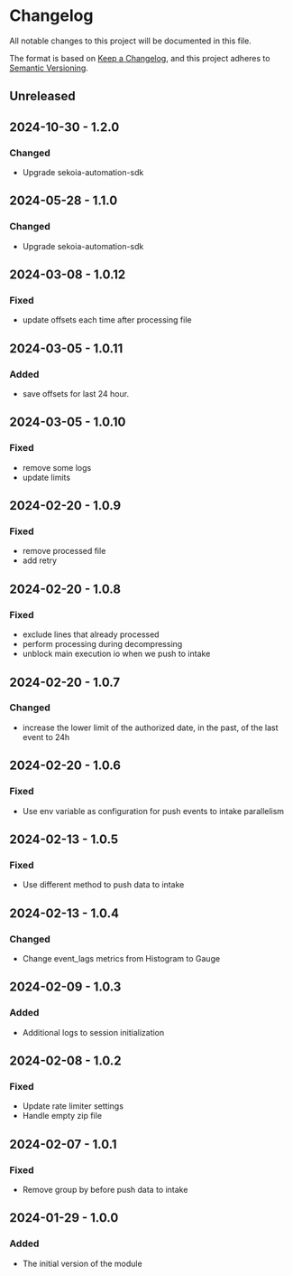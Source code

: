 # Changelog

All notable changes to this project will be documented in this file.

The format is based on [Keep a Changelog](https://keepachangelog.com/en/1.0.0/),
and this project adheres to [Semantic Versioning](https://semver.org/spec/v2.0.0.html).

## Unreleased

## 2024-10-30 - 1.2.0

### Changed

- Upgrade sekoia-automation-sdk

## 2024-05-28 - 1.1.0

### Changed

- Upgrade sekoia-automation-sdk

## 2024-03-08 - 1.0.12

### Fixed

- update offsets each time after processing file

## 2024-03-05 - 1.0.11

### Added

- save offsets for last 24 hour.

## 2024-03-05 - 1.0.10

### Fixed

- remove some logs
- update limits

## 2024-02-20 - 1.0.9

### Fixed

- remove processed file
- add retry 

## 2024-02-20 - 1.0.8

### Fixed

- exclude lines that already processed
- perform processing during decompressing
- unblock main execution io when we push to intake

## 2024-02-20 - 1.0.7

### Changed

- increase the lower limit of the authorized date, in the past, of the last event to 24h

## 2024-02-20 - 1.0.6

### Fixed

- Use env variable as configuration for push events to intake parallelism

## 2024-02-13 - 1.0.5

### Fixed

- Use different method to push data to intake

## 2024-02-13 - 1.0.4

### Changed

- Change event_lags metrics from Histogram to Gauge

## 2024-02-09 - 1.0.3

### Added

- Additional logs to session initialization

## 2024-02-08 - 1.0.2

### Fixed

- Update rate limiter settings
- Handle empty zip file 

## 2024-02-07 - 1.0.1

### Fixed

- Remove group by before push data to intake

## 2024-01-29 - 1.0.0

### Added

- The initial version of the module
